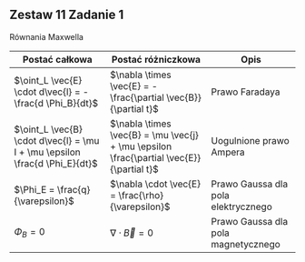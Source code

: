 ## Zestaw 11 Zadanie 1

Równania Maxwella

| Postać całkowa                                           | Postać różniczkowa                                  | Opis           |
|----------------------------------------------------------|-----------------------------------------------------|----------------|
| $\oint_L \vec{E} \cdot d\vec{l} = - \frac{d \Phi_B}{dt}$ | $\nabla \times \vec{E} = - \frac{\partial \vec{B}}{\partial t}$ | Prawo Faradaya |
| $\oint_L \vec{B} \cdot d\vec{l} = \mu I + \mu \epsilon \frac{d \Phi_E}{dt}$ | $\nabla \times \vec{B} = \mu \vec{j} + \mu \epsilon \frac{\partial \vec{E}}{\partial t}$ | Uogulnione prawo Ampera | 
| $\Phi_E = \frac{q}{\varepsilon}$                                 | $\nabla \cdot \vec{E} = \frac{\rho}{\varepsilon}$  | Prawo Gaussa dla pola elektrycznego |
| $\Phi_B = 0$                                             | $\nabla \cdot \vec{B} = 0$                         | Prawo Gaussa dla pola magnetycznego |

<!--
\Phi_B = 0 && \text{Prawo Gaussa dla pola magnetycznego} \\
-->
